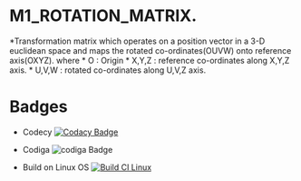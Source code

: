 # M1_ROTATION_MATRIX.
*Transformation matrix which operates on a position vector in a 3-D euclidean space and maps the rotated co-ordinates(OUVW) onto reference axis(OXYZ).
 where 
     * O     : Origin
     * X,Y,Z : reference co-ordinates along X,Y,Z axis.
     * U,V,W : rotated co-ordinates along U,V,Z axis.
     
     
# Badges
* Codecy
[![Codacy Badge](https://app.codacy.com/project/badge/Grade/f8213737c0844fc28ae70c5d0d69d0c3)](https://www.codacy.com/gh/Vinay-144/M1_Rotation-matrix/dashboard?utm_source=github.com&amp;utm_medium=referral&amp;utm_content=Vinay-144/M1_Rotation-matrix&amp;utm_campaign=Badge_Grade)
* Codiga
 ![codiga Badge](https://api.codiga.io/project/32198/score/svg)
 
* Build on Linux OS
[![Build CI Linux](https://github.com/Vinay-144/M1_Rotation-matrix/actions/workflows/c-cpp.yml/badge.svg)](https://github.com/Vinay-144/M1_Rotation-matrix/actions/workflows/c-cpp.yml) 

